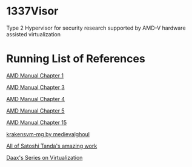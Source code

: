# 1337Visor
Type 2 Hypervisor for security research supported by AMD-V hardware assisted virtualization



# Running List of References
<a href="https://www.amd.com/system/files/TechDocs/24593.pdf">AMD Manual Chapter 1</a>

<a href="https://www.amd.com/system/files/TechDocs/24593.pdf">AMD Manual Chapter 3</a>

<a href="https://www.amd.com/system/files/TechDocs/24593.pdf">AMD Manual Chapter 4</a>

<a href="https://www.amd.com/system/files/TechDocs/24593.pdf">AMD Manual Chapter 5</a>

<a href="https://www.amd.com/system/files/TechDocs/24593.pdf">AMD Manual Chapter 15</a>

<a href="https://github.com/medievalghoul/krakensvm-mg">krakensvm-mg by medievalghoul</a>

<a href="https://github.com/tandasat">All of Satoshi Tanda's amazing work</a>

<a href="https://revers.engineering/7-days-to-virtualization-a-series-on-hypervisor-development/">Daax's Series on Virtualization</a>
